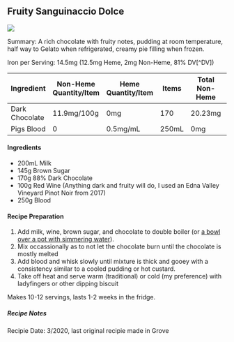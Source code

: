 ## Fruity Sanguinaccio Dolce

![](./blood/pics/sanguine-tart.jpg)

Summary: A rich chocolate with fruity notes, pudding at room temperature, half way to Gelato when refrigerated, creamy pie filling when frozen. 

<!-- Paired with this shortcrust: https://www.thespruceeats.com/sweet-short-dough-pastry-recipe-995209 -->

Iron per Serving: 14.5mg (12.5mg Heme, 2mg Non-Heme, 81% DV[^DV])

|Ingredient|Non-Heme Quantity/Item|Heme Quantity/Item|Items|Total Non-Heme|Total Heme|
|---------------------|----------------|-------------|-------------|-----------|-------|
|Dark Chocolate| 11.9mg/100g|0mg        |170     |20.23mg      |0mg |
|Pigs Blood       |0                       |0.5mg/mL|250mL      |0mg      |125mg|

#### Ingredients
- 200mL Milk
- 145g Brown Sugar
- 170g 88% Dark Chocolate
- 100g Red Wine (Anything dark and fruity will do, I used an Edna Valley Vineyard Pinot Noir from 2017)
- 250g Blood

#### Recipe Preparation

1. Add milk, wine, brown sugar, and chocolate to double boiler (or [a bowl over a pot with simmering water](https://www.bonappetit.com/video/watch/how-to-melt-chocolate-in-a-double-boiler)).
2. Mix occassionally as to not let the chocolate burn until the chocolate is mostly melted
3. Add blood and whisk slowly until mixture is thick and gooey with a consistency similar to a cooled pudding or hot custard.
4. Take off heat and serve warm (traditional) or cold (my preference) with ladyfingers or other dipping biscuit 

Makes 10-12 servings, lasts 1-2 weeks in the fridge.

##### Recipe Notes

Recipie Date: 3/2020, last original recipie made in Grove